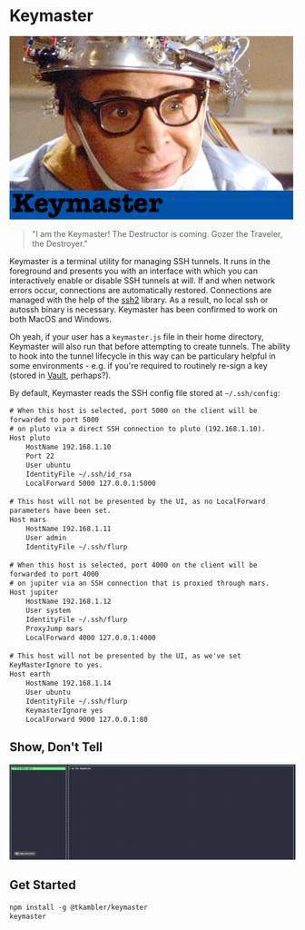 # Keymaster

![Keymaster](assets/keymaster.jpg)

> "I am the Keymaster! The Destructor is coming. Gozer the Traveler, the Destroyer."

Keymaster is a terminal utility for managing SSH tunnels. It runs in the foreground and presents you with an interface with which you can interactively enable or disable SSH tunnels at will. If and when network errors occur, connections are automatically restored. Connections are managed with the help of the [ssh2](https://www.npmjs.com/package/ssh2) library. As a result, no local ssh or autossh binary is necessary. Keymaster has been confirmed to work on both MacOS and Windows.

Oh yeah, if your user has a `keymaster.js` file in their home directory, Keymaster will also run that before attempting to create tunnels. The ability to hook into the tunnel lifecycle in this way can be particulary helpful in some environments - e.g. if you're required to routinely re-sign a key (stored in [Vault](https://www.vaultproject.io/), perhaps?).

By default, Keymaster reads the SSH config file stored at `~/.ssh/config`:

```
# When this host is selected, port 5000 on the client will be forwarded to port 5000
# on pluto via a direct SSH connection to pluto (192.168.1.10).
Host pluto
    HostName 192.168.1.10
    Port 22
    User ubuntu
    IdentityFile ~/.ssh/id_rsa
    LocalForward 5000 127.0.0.1:5000

# This host will not be presented by the UI, as no LocalForward parameters have been set.
Host mars
    HostName 192.168.1.11
    User admin
    IdentityFile ~/.ssh/flurp

# When this host is selected, port 4000 on the client will be forwarded to port 4000
# on jupiter via an SSH connection that is proxied through mars.
Host jupiter
    HostName 192.168.1.12
    User system
    IdentityFile ~/.ssh/flurp
    ProxyJump mars
    LocalForward 4000 127.0.0.1:4000

# This host will not be presented by the UI, as we've set KeyMasterIgnore to yes.
Host earth
    HostName 192.168.1.14
    User ubuntu
    IdentityFile ~/.ssh/flurp
    KeymasterIgnore yes
    LocalForward 9000 127.0.0.1:80
```

## Show, Don't Tell

![Keymaster](assets/keymaster.gif)

## Get Started

```
npm install -g @tkambler/keymaster
keymaster
```
